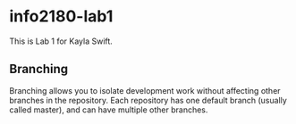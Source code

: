 # info2180-lab1

This is Lab 1 for Kayla Swift.

## Branching

Branching allows you to isolate development work without affecting other
branches in the repository. Each repository has one default branch (usually
called master), and can have multiple other branches.

